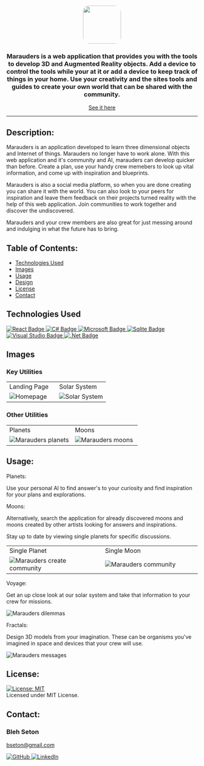 <div id="header" align="center">
  <a target="_blank" rel="noopener noreferrer" href="https://"><img style="object-fit: cover; width: 100px; height: 100px; border-radius: 1rem;" src="https://i.imgur.com/K0z1k9P.jpg"/></a>
  <h3>Marauders is a web application that provides you with the tools to develop 3D and Augmented Reality objects. Add a device to control the tools while your at it or add a device to keep track of things in your home. Use your creativity and the sites tools and guides to create your own world that can be shared with the community.</h3>

  [See it here](https://marauders.azurewebsites.net)

  ---
</div>

  ## Description:

  Marauders is an application developed to learn three dimensional objects and Internet of things. Marauders no longer have to work alone. With this web application and it's community and AI, marauders can develop quicker than before. Create a plan, use your handy crew memebers to look up vital information, and come up with inspiration and blueprints.

  Marauders is also a social media platform, so when you are done creating you can share it with the world. You can also look to your peers for inspiration and leave them feedback on their projects turned reality with the help of this web application.  Join communities to work together and discover the undiscovered.

  Marauders and your crew members are also great for just messing around and indulging in what the future has to bring.

## Table of Contents:

  * [Technologies Used](#technologies-used)
  * [Images](#images)
  * [Usage](#usage)
  * [Design](#design)
  * [License](#license)
  * [Contact](#contact)

## Technologies Used

 <a target="_blank" rel="noopener noreferrer" href="https://react.dev/">
    <img src="https://img.shields.io/badge/react-%2320232a.svg?style=for-the-badge&logo=react&logoColor=%2361DAFB" alt="React Badge" style="max-width: 100%;">
 </a>
 <a target="_blank" rel="noopener noreferrer" href="https://learn.microsoft.com/en-us/dotnet/csharp/">
    <img src="https://img.shields.io/badge/c%23-%23239120.svg?style=for-the-badge&logo=c-sharp&logoColor=white" alt="C# Badge" style="max-width: 100%;">
 </a>
 <a target="_blank" rel="noopener noreferrer" href="https://learn.microsoft.com/">
    <img src="https://img.shields.io/badge/Microsoft-0078D4?style=for-the-badge&logo=microsoft&logoColor=white" alt="Microsoft Badge" style="max-width: 100%;">
 </a>
 <a target="_blank" rel="noopener noreferrer" href="https://www.sqlite.com/">
    <img src="https://img.shields.io/badge/sqlite-%2307405e.svg?style=for-the-badge&logo=sqlite&logoColor=white" alt="Sqlite Badge" style="max-width: 100%;">
 </a>
 <a target="_blank" rel="noopener noreferrer" href="https://www.visualstudio.com/">
    <img src="https://img.shields.io/badge/Visual%20Studio-5C2D91.svg?style=for-the-badge&logo=visual-studio&logoColor=white" alt="Visual Studio Badge" style="max-width: 100%;">
 </a>
 <a target="_blank" rel="noopener noreferrer" href="https://dotnet.microsoft.com/en-us//">
    <img src="https://img.shields.io/badge/.NET-5C2D91?style=for-the-badge&logo=.net&logoColor=white" alt=".Net Badge" style="max-width: 100%;">
 </a>

## Images

### Key Utilities

<div align="center">
   <table>
   <tr>
      <td>Landing Page</td>
      <td>Solar System</td>
   </tr>
   <tr>
      <td style="width: 50%;"><img src="./ClientApp/src/images/homepage.png" alt="Homepage"></td>
      <td style="width: 50%;"><img src="./ClientApp/src/images/solar.png" alt="Solar System"></td>
   </tr>
   </table>
</div>

### Other Utilities

<div align="center">
   <table>
   <tr>
      <td>Planets</td>
      <td>Moons</td>
   </tr>
   <tr>
      <td style="width: 50%;"><img src="./ClientApp/src/images/planets.png"  alt="Marauders planets"></td>
      <td style="width: 50%;"><img src="./ClientApp/src/images/moons.png" alt="Marauders moons"></td>
   </tr>
   </table>
</div>

## Usage:

Planets: 

Use your personal AI to find answer's to your curiosity and find inspiration for your plans and explorations.

Moons:

Alternatively, search the application for already discovered moons and moons created by other artists looking for answers and inspirations.

Stay up to date by viewing single planets for specific discussions.

<div align="center">
   <table>
   <tr>
      <td>Single Planet</td>
      <td>Single Moon</td>
   </tr>
   <tr>
      <td style="width: 50%;"><img src="./ClientApp/src/images/planetsingle.png"  alt="Marauders create community"></td>
      <td style="width: 50%;"><img src="./ClientApp/src/images/moonsingle.png"  alt="Marauders community"></td>
   </tr>
   </table>
</div>

Voyage:

Get an up close look at our solar system and take that information to your crew for missions.

<img src="./ClientApp/src/images/voyage.png"  alt="Marauders dilemmas">

Fractals: 

Design 3D models from your imagination. These can be organisms you've imagined in space and devices that your crew will use.

<img src="./ClientApp/src/images/fractals.png"  alt="Marauders messages">

## License: 

  [![License: MIT](https://img.shields.io/badge/License-MIT-yellow.svg)](https://opensource.org/licenses/MIT)  
  Licensed under MIT License.

## Contact:

### Bleh Seton

bseton@gmail.com

<a target="_blank" rel="noopener noreferrer" href="https://github.com/blehjo">
    <img src="https://img.shields.io/badge/GitHub-100000?style=for-the-badge&logo=github&logoColor=white" alt="GitHub" style="max-width: 100%;">
</a>
<a target="_blank" rel="noopener noreferrer" href="https://www.linkedin.com/in/bleh-s/">
    <img src="https://img.shields.io/badge/LinkedIn-0077B5?style=for-the-badge&logo=linkedin&logoColor=white" alt="LinkedIn" style="max-width: 100%;">
</a>
